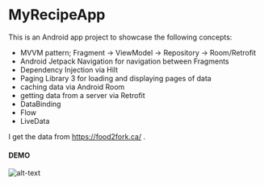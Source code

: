 # MyRecipeApp

This is an Android app project to showcase the following concepts: 
- MVVM pattern; Fragment -> ViewModel -> Repository -> Room/Retrofit
- Android Jetpack Navigation for navigation between Fragments
- Dependency Injection via Hilt 
- Paging Library 3 for loading and displaying pages of data 
- caching data via Android Room
- getting data from a server via Retrofit
- DataBinding
- Flow
- LiveData

I get the data from https://food2fork.ca/ . 

#### DEMO
![alt-text](https://github.com/CelikAbdullah/my-recipe-app/blob/main/recipe_app_demo.gif)

